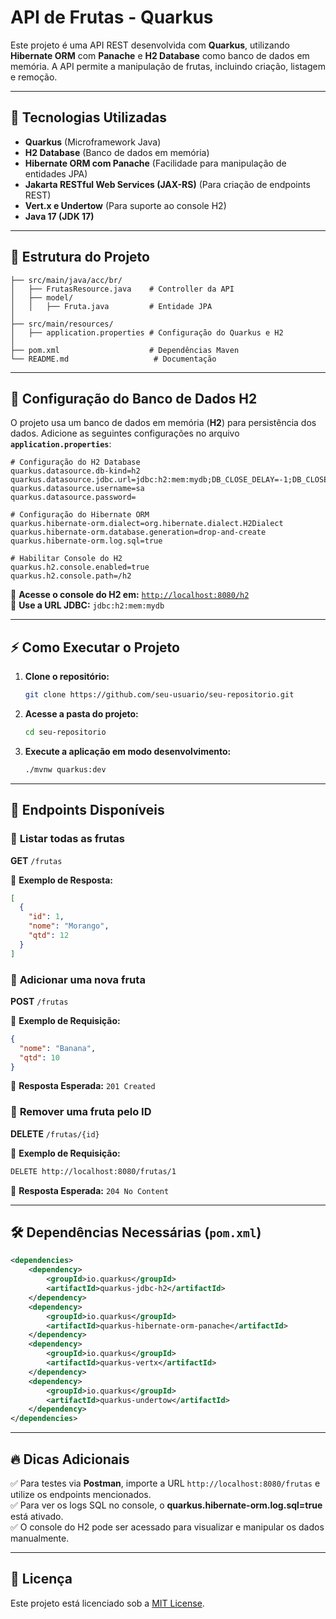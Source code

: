 # API de Frutas - Quarkus

Este projeto é uma API REST desenvolvida com **Quarkus**, utilizando **Hibernate ORM** com **Panache** e **H2 Database** como banco de dados em memória. A API permite a manipulação de frutas, incluindo criação, listagem e remoção.

---

## 🚀 Tecnologias Utilizadas
- **Quarkus** (Microframework Java)
- **H2 Database** (Banco de dados em memória)
- **Hibernate ORM com Panache** (Facilidade para manipulação de entidades JPA)
- **Jakarta RESTful Web Services (JAX-RS)** (Para criação de endpoints REST)
- **Vert.x e Undertow** (Para suporte ao console H2)
- **Java 17 (JDK 17)**

---

## 📂 Estrutura do Projeto

```
├── src/main/java/acc/br/
│   ├── FrutasResource.java    # Controller da API
│   ├── model/
│   │   ├── Fruta.java         # Entidade JPA
│
├── src/main/resources/
│   ├── application.properties # Configuração do Quarkus e H2
│
├── pom.xml                    # Dependências Maven
└── README.md                   # Documentação
```

---

## 🔧 Configuração do Banco de Dados H2
O projeto usa um banco de dados em memória (**H2**) para persistência dos dados.
Adicione as seguintes configurações no arquivo **`application.properties`**:

```properties
# Configuração do H2 Database
quarkus.datasource.db-kind=h2
quarkus.datasource.jdbc.url=jdbc:h2:mem:mydb;DB_CLOSE_DELAY=-1;DB_CLOSE_ON_EXIT=FALSE
quarkus.datasource.username=sa
quarkus.datasource.password=

# Configuração do Hibernate ORM
quarkus.hibernate-orm.dialect=org.hibernate.dialect.H2Dialect
quarkus.hibernate-orm.database.generation=drop-and-create
quarkus.hibernate-orm.log.sql=true

# Habilitar Console do H2
quarkus.h2.console.enabled=true
quarkus.h2.console.path=/h2
```

🔹 **Acesse o console do H2 em:** [`http://localhost:8080/h2`](http://localhost:8080/h2)  
🔹 **Use a URL JDBC:** `jdbc:h2:mem:mydb`

---

## ⚡ Como Executar o Projeto

1. **Clone o repositório:**
   ```sh
   git clone https://github.com/seu-usuario/seu-repositorio.git
   ```

2. **Acesse a pasta do projeto:**
   ```sh
   cd seu-repositorio
   ```

3. **Execute a aplicação em modo desenvolvimento:**
   ```sh
   ./mvnw quarkus:dev
   ```

---

## 📡 Endpoints Disponíveis

### 🔹 **Listar todas as frutas**
**GET** `/frutas`

🔹 **Exemplo de Resposta:**
```json
[
  {
    "id": 1,
    "nome": "Morango",
    "qtd": 12
  }
]
```

### 🔹 **Adicionar uma nova fruta**
**POST** `/frutas`

🔹 **Exemplo de Requisição:**
```json
{
  "nome": "Banana",
  "qtd": 10
}
```
🔹 **Resposta Esperada:** `201 Created`

### 🔹 **Remover uma fruta pelo ID**
**DELETE** `/frutas/{id}`

🔹 **Exemplo de Requisição:**
```sh
DELETE http://localhost:8080/frutas/1
```
🔹 **Resposta Esperada:** `204 No Content`

---

## 🛠 Dependências Necessárias (`pom.xml`)

```xml
<dependencies>
    <dependency>
        <groupId>io.quarkus</groupId>
        <artifactId>quarkus-jdbc-h2</artifactId>
    </dependency>
    <dependency>
        <groupId>io.quarkus</groupId>
        <artifactId>quarkus-hibernate-orm-panache</artifactId>
    </dependency>
    <dependency>
        <groupId>io.quarkus</groupId>
        <artifactId>quarkus-vertx</artifactId>
    </dependency>
    <dependency>
        <groupId>io.quarkus</groupId>
        <artifactId>quarkus-undertow</artifactId>
    </dependency>
</dependencies>
```

---

## 🔥 Dicas Adicionais
✅ Para testes via **Postman**, importe a URL `http://localhost:8080/frutas` e utilize os endpoints mencionados.  
✅ Para ver os logs SQL no console, o **quarkus.hibernate-orm.log.sql=true** está ativado.  
✅ O console do H2 pode ser acessado para visualizar e manipular os dados manualmente.

---

## 📌 Licença
Este projeto está licenciado sob a [MIT License](LICENSE).
